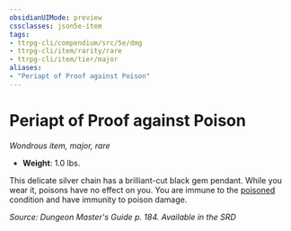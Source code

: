 ```yaml
---
obsidianUIMode: preview
cssclasses: json5e-item
tags:
- ttrpg-cli/compendium/src/5e/dmg
- ttrpg-cli/item/rarity/rare
- ttrpg-cli/item/tier/major
aliases: 
- "Periapt of Proof against Poison"
---
```

# Periapt of Proof against Poison
*Wondrous item, major, rare*  


- **Weight**: 1.0 lbs.

This delicate silver chain has a brilliant-cut black gem pendant. While you wear it, poisons have no effect on you. You are immune to the [poisoned](3-Mechanics/CLI/rules/conditions.md#Poisoned) condition and have immunity to poison damage.

*Source: Dungeon Master's Guide p. 184. Available in the <span title='Systems Reference Document (5.1)'>SRD</span>*